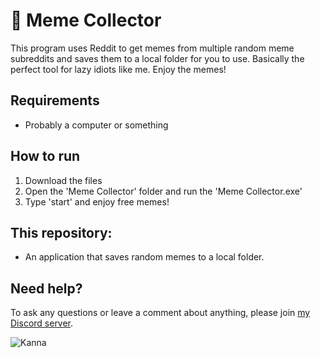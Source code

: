 # 🧲 Meme Collector
This program uses Reddit to get memes from multiple random meme subreddits and saves them to a local folder for you to use. Basically the perfect tool for lazy idiots like me. Enjoy the memes! 

## Requirements
* Probably a computer or something

##  How to run
1. Download the files
2. Open the 'Meme Collector' folder and run the 'Meme Collector.exe'
3. Type 'start' and enjoy free memes! 

##  This repository:  
* An application that saves random memes to a local folder.

## Need help?  
To ask any questions or leave a comment about anything, please join [my Discord server](https://discord.gg/TtR32WT).  

![Kanna](https://i.pinimg.com/originals/00/1c/9a/001c9a146ce0384c0e3114674051fefb.gif)
